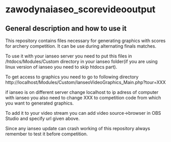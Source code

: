 # zawodynaiaseo_scorevideooutput #

## General description and how to use it ## 
This repository contains files necessary for generating graphics with scores for archery competition. It can be use during alternating finals matches.

To use it with your ianseo server you need to put this files in /htdocs/Modules/Custom directory in your ianseo folder(if you are using linux version of ianseo you need to skip htdocs part).

To get access to graphics you need to go to following directory
http://localhost/Modules/Custom/IanseoVideoGraphics_Main.php?tour=XXX

if ianseo is on different server change localhost to ip adress of computer with ianseo
you also need to change XXX to competition code from which you want to generated graphics.  

To add it to your video stream you can add video source->browser in OBS Studio and specify url given above. 

Since any ianseo update can crash working of this repository always remember to test it before competition.